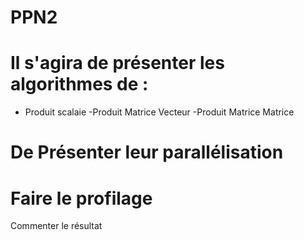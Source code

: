 # PPN2
# Il s'agira de présenter les algorithmes de : 
- Produit scalaie
-Produit Matrice Vecteur
-Produit Matrice Matrice
# De Présenter leur parallélisation 
# Faire le profilage
Commenter le résultat
